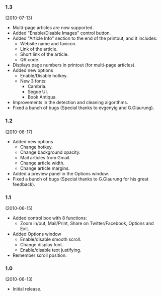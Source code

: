### 1.3 ###
(2010-07-13)
  * Multi-page articles are now supported.
  * Added "Enable/Disable Images" control button.
  * Added "Article Info" section to the end of the printout, and it includes:
    * Website name and favicon.
    * Link of the article.
    * Short link of the article.
    * QR code.
  * Displays page numbers in printout (for multi-page articles).
  * Added new options
    * Enable/Disable hotkey.
    * New 3 fonts:
      * Cambria.
      * Segoe UI.
      * Book Antiqua.
  * Improvements in the detection and cleaning algorithms.
  * Fixed a bunch of bugs (Special thanks to evgenyig and G.Glaurung).

### 1.2 ###
(2010-06-17)
  * Added new options
    * Change hotkey.
    * Change background opacity.
    * Mail articles from Gmail.
    * Change article width.
    * Change article margins.
  * Added a preview panel in the Options window.
  * Fixed a bunch of bugs (Special thanks to G.Glaurung for his great feedback).

### 1.1 ###
(2010-06-15)
  * Added control box with 8 functions:
    * Zoom in/out, Mail/Print, Share on Twitter/Facebook, Options and Exit.
  * Added Options window
    * Enable/disable smooth scroll.
    * Change display font.
    * Enable/disable text justifying.
  * Remember scroll position.

### 1.0 ###
(2010-06-13)
  * Initial release.